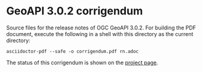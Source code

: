 # GeoAPI 3.0.2 corrigendum

Source files for the release notes of OGC GeoAPI 3.0.2.
For building the PDF document, execute the following in
a shell with this directory as the current directory:

```
asciidoctor-pdf --safe -o corrigendum.pdf rn.adoc
```

The status of this corrigendum is shown on the
[project page](https://github.com/opengeospatial/geoapi/projects/1).
